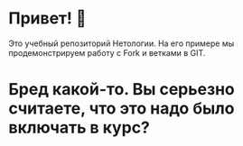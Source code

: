 # Привет! 👋

Это учебный репозиторий Нетологии. На его примере мы продемонстрируем работу с Fork и ветками в GIT. 

# Бред какой-то. Вы серьезно считаете, что это надо было включать в курс?
